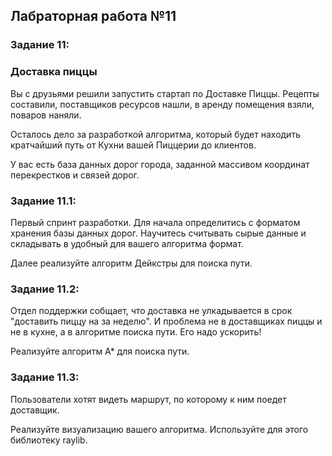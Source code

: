 ## Лабраторная работа №11

### Задание 11:

### Доставка пиццы
Вы с друзьями решили запустить стартап по Доставке Пиццы. Рецепты составили, поставщиков ресурсов нашли, в аренду помещения взяли, поваров наняли.

Осталось дело за разработкой алгоритма, который будет находить кратчайший путь от Кухни вашей Пиццерии до клиентов.

У вас есть база данных дорог города, заданной массивом координат перекрестков и связей дорог.

### Задание 11.1:
Первый спринт разработки. Для начала определитись с форматом хранения базы данных дорог. Научитесь считывать сырые данные и складывать в удобный для вашего алгоритма формат.

Далее реализуйте алгоритм Дейкстры для поиска пути.

### Задание 11.2:
Отдел поддержки собщает, что доставка не улкадывается в срок "доставить пиццу на за неделю". И проблема не в доставщиках пиццы и не в кухне, а в алгоритме поиска пути. Его надо ускорить!

Реализуйте алгоритм А* для поиска пути.

### Задание 11.3:
Пользователи хотят видеть маршрут, по которому к ним поедет доставщик.

Реализуйте визуализацию вашего алгоритма. Используйте для этого библиотеку raylib.